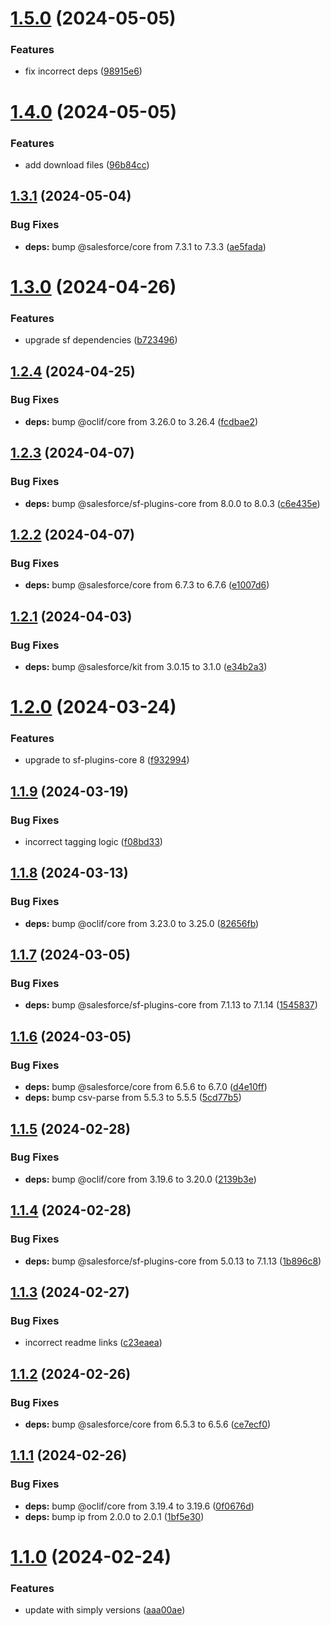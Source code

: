 # [1.5.0](https://github.com/SimplySF/simply-data/compare/1.4.0...1.5.0) (2024-05-05)


### Features

* fix incorrect deps ([98915e6](https://github.com/SimplySF/simply-data/commit/98915e6b7b82e711c71841d07a66cda19e36de6c))



# [1.4.0](https://github.com/SimplySF/simply-data/compare/1.3.1...1.4.0) (2024-05-05)


### Features

* add download files ([96b84cc](https://github.com/SimplySF/simply-data/commit/96b84cc7e291d186372c07ab98b932ae985c48cd))



## [1.3.1](https://github.com/SimplySF/simply-data/compare/1.3.0...1.3.1) (2024-05-04)


### Bug Fixes

* **deps:** bump @salesforce/core from 7.3.1 to 7.3.3 ([ae5fada](https://github.com/SimplySF/simply-data/commit/ae5fada3e0aa5a43e7afbff5135120aa278eca05))



# [1.3.0](https://github.com/SimplySF/simply-data/compare/1.2.4...1.3.0) (2024-04-26)


### Features

* upgrade sf dependencies ([b723496](https://github.com/SimplySF/simply-data/commit/b723496bdc95e346dcf2d27cddcef6c97fe603c4))



## [1.2.4](https://github.com/SimplySF/simply-data/compare/1.2.3...1.2.4) (2024-04-25)


### Bug Fixes

* **deps:** bump @oclif/core from 3.26.0 to 3.26.4 ([fcdbae2](https://github.com/SimplySF/simply-data/commit/fcdbae2b9e03fd33bf2a682a6bf0dc3b64217ebc))



## [1.2.3](https://github.com/SimplySF/simply-data/compare/1.2.2...1.2.3) (2024-04-07)


### Bug Fixes

* **deps:** bump @salesforce/sf-plugins-core from 8.0.0 to 8.0.3 ([c6e435e](https://github.com/SimplySF/simply-data/commit/c6e435ec4fba283ce1017c07d45d9543f90b61ed))



## [1.2.2](https://github.com/SimplySF/simply-data/compare/1.2.1...1.2.2) (2024-04-07)


### Bug Fixes

* **deps:** bump @salesforce/core from 6.7.3 to 6.7.6 ([e1007d6](https://github.com/SimplySF/simply-data/commit/e1007d6219e9f3d4940fc38231d60dfe0aeb5020))



## [1.2.1](https://github.com/SimplySF/simply-data/compare/1.2.0...1.2.1) (2024-04-03)


### Bug Fixes

* **deps:** bump @salesforce/kit from 3.0.15 to 3.1.0 ([e34b2a3](https://github.com/SimplySF/simply-data/commit/e34b2a3588be2cf720c7c06f80b77643b3c06d78))



# [1.2.0](https://github.com/SimplySF/simply-data/compare/1.1.9...1.2.0) (2024-03-24)


### Features

* upgrade to sf-plugins-core 8 ([f932994](https://github.com/SimplySF/simply-data/commit/f9329944373d80cbdea0162a9868936e072e4667))



## [1.1.9](https://github.com/SimplySF/simply-data/compare/1.1.8...1.1.9) (2024-03-19)


### Bug Fixes

* incorrect tagging logic ([f08bd33](https://github.com/SimplySF/simply-data/commit/f08bd3343e3a967c184085305ab62e0320f8cb30))



## [1.1.8](https://github.com/SimplySF/simply-data/compare/1.1.7...1.1.8) (2024-03-13)


### Bug Fixes

* **deps:** bump @oclif/core from 3.23.0 to 3.25.0 ([82656fb](https://github.com/SimplySF/simply-data/commit/82656fb8bc6cc80864dcb46d09d186977d597282))



## [1.1.7](https://github.com/SimplySF/simply-data/compare/1.1.6...1.1.7) (2024-03-05)


### Bug Fixes

* **deps:** bump @salesforce/sf-plugins-core from 7.1.13 to 7.1.14 ([1545837](https://github.com/SimplySF/simply-data/commit/154583727e624ee6397eb07b3904e7fef50d4604))



## [1.1.6](https://github.com/SimplySF/simply-data/compare/1.1.5...1.1.6) (2024-03-05)


### Bug Fixes

* **deps:** bump @salesforce/core from 6.5.6 to 6.7.0 ([d4e10ff](https://github.com/SimplySF/simply-data/commit/d4e10ffa4cd9b60bc9fc71c785812bfc8db51cf4))
* **deps:** bump csv-parse from 5.5.3 to 5.5.5 ([5cd77b5](https://github.com/SimplySF/simply-data/commit/5cd77b5b9c047b92df4387bc09de223bc84277b7))



## [1.1.5](https://github.com/SimplySF/simply-data/compare/1.1.4...1.1.5) (2024-02-28)


### Bug Fixes

* **deps:** bump @oclif/core from 3.19.6 to 3.20.0 ([2139b3e](https://github.com/SimplySF/simply-data/commit/2139b3ea9b2badb9f938ee594db37969ad8d3c16))



## [1.1.4](https://github.com/SimplySF/simply-data/compare/1.1.3...1.1.4) (2024-02-28)


### Bug Fixes

* **deps:** bump @salesforce/sf-plugins-core from 5.0.13 to 7.1.13 ([1b896c8](https://github.com/SimplySF/simply-data/commit/1b896c8b93ca48a00e439606c3dcf377a908dab2))



## [1.1.3](https://github.com/SimplySF/simply-data/compare/1.1.2...1.1.3) (2024-02-27)


### Bug Fixes

* incorrect readme links ([c23eaea](https://github.com/SimplySF/simply-data/commit/c23eaea935898034de6da19d010aec55b1544cd5))



## [1.1.2](https://github.com/SimplySF/simply-data/compare/1.1.1...1.1.2) (2024-02-26)


### Bug Fixes

* **deps:** bump @salesforce/core from 6.5.3 to 6.5.6 ([ce7ecf0](https://github.com/SimplySF/simply-data/commit/ce7ecf06d14b7698c0bc4efc1565d1496ead8958))



## [1.1.1](https://github.com/SimplySF/simply-data/compare/1.1.0...1.1.1) (2024-02-26)


### Bug Fixes

* **deps:** bump @oclif/core from 3.19.4 to 3.19.6 ([0f0676d](https://github.com/SimplySF/simply-data/commit/0f0676d3d88ccdcb6e02efbe51f7cff01d6fde42))
* **deps:** bump ip from 2.0.0 to 2.0.1 ([1bf5e30](https://github.com/SimplySF/simply-data/commit/1bf5e3056cdfb9382055c518163baad210af4199))



# [1.1.0](https://github.com/SimplySF/simply-data/compare/aaa00ae32db5b9864e45dbe5d1b42ef2a7ab6837...1.1.0) (2024-02-24)


### Features

* update with simply versions ([aaa00ae](https://github.com/SimplySF/simply-data/commit/aaa00ae32db5b9864e45dbe5d1b42ef2a7ab6837))



